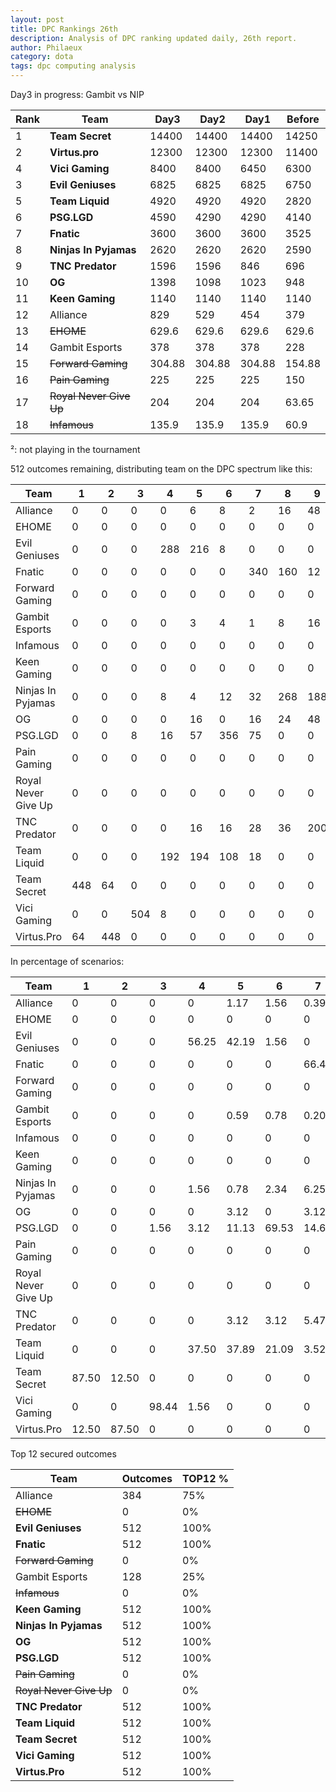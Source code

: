 ```yaml
---
layout: post
title: DPC Rankings 26th
description: Analysis of DPC ranking updated daily, 26th report.
author: Philaeux
category: dota
tags: dpc computing analysis
---
```


Day3 in progress: Gambit vs NIP

| Rank | Team | Day3 |  Day2 | Day1 | Before |
|-------|--------|---------|---------|---------|---------|
| 1 | **Team Secret** | 14400 | 14400 | 14400 | 14250 | 
| 2 | **Virtus.pro** | 12300 | 12300 | 12300 | 11400 | 
| 4 | **Vici Gaming** | 8400 | 8400 | 6450 | 6300 | 
| 3 | **Evil Geniuses** | 6825 | 6825 | 6825 | 6750 | 
| 5 | **Team Liquid** | 4920 | 4920 | 4920 | 2820 | 
| 6 | **PSG.LGD** | 4590 | 4290 | 4290 | 4140 | 
| 7 | **Fnatic** | 3600 | 3600 | 3600 | 3525 | 
| 8 | **Ninjas In Pyjamas** | 2620 | 2620 | 2620 | 2590 | 
| 9 | **TNC Predator** | 1596 | 1596 | 846 | 696 | 
| 10 | **OG** | 1398 | 1098 | 1023 | 948 | 
| 11 | **Keen Gaming** | 1140 | 1140 | 1140 | 1140 | 
| 12 | Alliance | 829 | 529 | 454 | 379 | 
| 13 | ~~EHOME~~ | 629.6 | 629.6 | 629.6 | 629.6 | 
| 14 | Gambit Esports | 378 | 378 | 378 | 228 | 
| 15 | ~~Forward Gaming~~ | 304.88 | 304.88 | 304.88 | 154.88 | 
| 16 | ~~Pain Gaming~~ | 225 | 225 | 225 | 150 | 
| 17 | ~~Royal Never Give Up~~ | 204 | 204 | 204 | 63.65 | 
| 18 | ~~Infamous~~ | 135.9 | 135.9 | 135.9 | 60.9 | 

²: not playing in the tournament

512 outcomes remaining, distributing team on the DPC spectrum like this:

| Team | 1 | 2 | 3 | 4 | 5 | 6 | 7 | 8 | 9 | 10 | 11 | 12 | 13 | 14 | 15 | 16 | 17 | 18 |
| ---- | ---- | ---- | ---- | ---- | ---- | ---- | ---- | ---- | ---- | ---- | ---- | ---- | ---- | ---- | ---- | ---- | ---- | ---- |
| Alliance | 0 | 0 | 0 | 0 | 6 | 8 | 2 | 16 | 48 | 32 | 144 | 128 | 128 | 0 | 0 | 0 | 0 | 0 |
| EHOME | 0 | 0 | 0 | 0 | 0 | 0 | 0 | 0 | 0 | 0 | 0 | 0 | 256 | 256 | 0 | 0 | 0 | 0 |
| Evil Geniuses | 0 | 0 | 0 | 288 | 216 | 8 | 0 | 0 | 0 | 0 | 0 | 0 | 0 | 0 | 0 | 0 | 0 | 0 |
| Fnatic | 0 | 0 | 0 | 0 | 0 | 0 | 340 | 160 | 12 | 0 | 0 | 0 | 0 | 0 | 0 | 0 | 0 | 0 |
| Forward Gaming | 0 | 0 | 0 | 0 | 0 | 0 | 0 | 0 | 0 | 0 | 0 | 0 | 0 | 0 | 512 | 0 | 0 | 0 |
| Gambit Esports | 0 | 0 | 0 | 0 | 3 | 4 | 1 | 8 | 16 | 16 | 16 | 64 | 128 | 256 | 0 | 0 | 0 | 0 |
| Infamous | 0 | 0 | 0 | 0 | 0 | 0 | 0 | 0 | 0 | 0 | 0 | 0 | 0 | 0 | 0 | 0 | 0 | 512 |
| Keen Gaming | 0 | 0 | 0 | 0 | 0 | 0 | 0 | 0 | 0 | 0 | 192 | 320 | 0 | 0 | 0 | 0 | 0 | 0 |
| Ninjas In Pyjamas | 0 | 0 | 0 | 8 | 4 | 12 | 32 | 268 | 188 | 0 | 0 | 0 | 0 | 0 | 0 | 0 | 0 | 0 |
| OG | 0 | 0 | 0 | 0 | 16 | 0 | 16 | 24 | 48 | 288 | 120 | 0 | 0 | 0 | 0 | 0 | 0 | 0 |
| PSG.LGD | 0 | 0 | 8 | 16 | 57 | 356 | 75 | 0 | 0 | 0 | 0 | 0 | 0 | 0 | 0 | 0 | 0 | 0 |
| Pain Gaming | 0 | 0 | 0 | 0 | 0 | 0 | 0 | 0 | 0 | 0 | 0 | 0 | 0 | 0 | 0 | 512 | 0 | 0 |
| Royal Never Give Up | 0 | 0 | 0 | 0 | 0 | 0 | 0 | 0 | 0 | 0 | 0 | 0 | 0 | 0 | 0 | 0 | 512 | 0 |
| TNC Predator | 0 | 0 | 0 | 0 | 16 | 16 | 28 | 36 | 200 | 176 | 40 | 0 | 0 | 0 | 0 | 0 | 0 | 0 |
| Team Liquid | 0 | 0 | 0 | 192 | 194 | 108 | 18 | 0 | 0 | 0 | 0 | 0 | 0 | 0 | 0 | 0 | 0 | 0 |
| Team Secret | 448 | 64 | 0 | 0 | 0 | 0 | 0 | 0 | 0 | 0 | 0 | 0 | 0 | 0 | 0 | 0 | 0 | 0 |
| Vici Gaming | 0 | 0 | 504 | 8 | 0 | 0 | 0 | 0 | 0 | 0 | 0 | 0 | 0 | 0 | 0 | 0 | 0 | 0 |
| Virtus.Pro | 64 | 448 | 0 | 0 | 0 | 0 | 0 | 0 | 0 | 0 | 0 | 0 | 0 | 0 | 0 | 0 | 0 | 0 |

In percentage of scenarios:

| Team | 1 | 2 | 3 | 4 | 5 | 6 | 7 | 8 | 9 | 10 | 11 | 12 | 13 | 14 | 15 | 16 | 17 | 18 |
| ---- | ---- | ---- | ---- | ---- | ---- | ---- | ---- | ---- | ---- | ---- | ---- | ---- | ---- | ---- | ---- | ---- | ---- | ---- |
| Alliance | 0 | 0 | 0 | 0 | 1.17 | 1.56 | 0.39 | 3.12 | 9.38 | 6.25 | 28.12 | 25 | 25 | 0 | 0 | 0 | 0 | 0 |
| EHOME | 0 | 0 | 0 | 0 | 0 | 0 | 0 | 0 | 0 | 0 | 0 | 0 | 50 | 50 | 0 | 0 | 0 | 0 |
| Evil Geniuses | 0 | 0 | 0 | 56.25 | 42.19 | 1.56 | 0 | 0 | 0 | 0 | 0 | 0 | 0 | 0 | 0 | 0 | 0 | 0 |
| Fnatic | 0 | 0 | 0 | 0 | 0 | 0 | 66.41 | 31.25 | 2.34 | 0 | 0 | 0 | 0 | 0 | 0 | 0 | 0 | 0 |
| Forward Gaming | 0 | 0 | 0 | 0 | 0 | 0 | 0 | 0 | 0 | 0 | 0 | 0 | 0 | 0 | 100 | 0 | 0 | 0 |
| Gambit Esports | 0 | 0 | 0 | 0 | 0.59 | 0.78 | 0.20 | 1.56 | 3.12 | 3.12 | 3.12 | 12.50 | 25 | 50 | 0 | 0 | 0 | 0 |
| Infamous | 0 | 0 | 0 | 0 | 0 | 0 | 0 | 0 | 0 | 0 | 0 | 0 | 0 | 0 | 0 | 0 | 0 | 100 |
| Keen Gaming | 0 | 0 | 0 | 0 | 0 | 0 | 0 | 0 | 0 | 0 | 37.50 | 62.50 | 0 | 0 | 0 | 0 | 0 | 0 |
| Ninjas In Pyjamas | 0 | 0 | 0 | 1.56 | 0.78 | 2.34 | 6.25 | 52.34 | 36.72 | 0 | 0 | 0 | 0 | 0 | 0 | 0 | 0 | 0 |
| OG | 0 | 0 | 0 | 0 | 3.12 | 0 | 3.12 | 4.69 | 9.38 | 56.25 | 23.44 | 0 | 0 | 0 | 0 | 0 | 0 | 0 |
| PSG.LGD | 0 | 0 | 1.56 | 3.12 | 11.13 | 69.53 | 14.65 | 0 | 0 | 0 | 0 | 0 | 0 | 0 | 0 | 0 | 0 | 0 |
| Pain Gaming | 0 | 0 | 0 | 0 | 0 | 0 | 0 | 0 | 0 | 0 | 0 | 0 | 0 | 0 | 0 | 100 | 0 | 0 |
| Royal Never Give Up | 0 | 0 | 0 | 0 | 0 | 0 | 0 | 0 | 0 | 0 | 0 | 0 | 0 | 0 | 0 | 0 | 100 | 0 |
| TNC Predator | 0 | 0 | 0 | 0 | 3.12 | 3.12 | 5.47 | 7.03 | 39.06 | 34.38 | 7.81 | 0 | 0 | 0 | 0 | 0 | 0 | 0 |
| Team Liquid | 0 | 0 | 0 | 37.50 | 37.89 | 21.09 | 3.52 | 0 | 0 | 0 | 0 | 0 | 0 | 0 | 0 | 0 | 0 | 0 |
| Team Secret | 87.50 | 12.50 | 0 | 0 | 0 | 0 | 0 | 0 | 0 | 0 | 0 | 0 | 0 | 0 | 0 | 0 | 0 | 0 |
| Vici Gaming | 0 | 0 | 98.44 | 1.56 | 0 | 0 | 0 | 0 | 0 | 0 | 0 | 0 | 0 | 0 | 0 | 0 | 0 | 0 |
| Virtus.Pro | 12.50 | 87.50 | 0 | 0 | 0 | 0 | 0 | 0 | 0 | 0 | 0 | 0 | 0 | 0 | 0 | 0 | 0 | 0 |

Top 12 secured outcomes

| Team | Outcomes | TOP12 % |
| ---- | ---- | ---- |
| Alliance | 384 | 75% |
| ~~EHOME~~ | 0 | 0% |
| **Evil Geniuses** | 512 | 100% |
| **Fnatic** | 512 | 100% |
| ~~Forward Gaming~~ | 0 | 0% |
| Gambit Esports | 128 | 25% |
| ~~Infamous~~ | 0 | 0% |
| **Keen Gaming** | 512 | 100% |
| **Ninjas In Pyjamas** | 512 | 100% |
| **OG** | 512 | 100% |
| **PSG.LGD** | 512 | 100% |
| ~~Pain Gaming~~ | 0 | 0% |
| ~~Royal Never Give Up~~ | 0 | 0% |
| **TNC Predator** | 512 | 100% |
| **Team Liquid** | 512 | 100% |
| **Team Secret** | 512 | 100% |
| **Vici Gaming** | 512 | 100% |
| **Virtus.Pro** | 512 | 100% |
